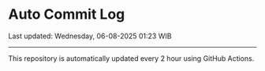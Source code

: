 # Auto Commit Log

Last updated: Wednesday, 06-08-2025 01:23 WIB

---

This repository is automatically updated every 2 hour using GitHub Actions.
